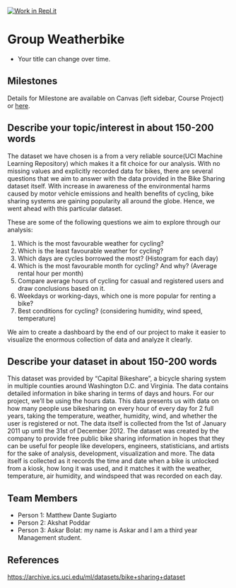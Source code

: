 [![Work in Repl.it](https://classroom.github.com/assets/work-in-replit-14baed9a392b3a25080506f3b7b6d57f295ec2978f6f33ec97e36a161684cbe9.svg)](https://classroom.github.com/online_ide?assignment_repo_id=364284&assignment_repo_type=GroupAssignmentRepo)
# Group Weatherbike

- Your title can change over time.

## Milestones

Details for Milestone are available on Canvas (left sidebar, Course Project) or [here](https://firas.moosvi.com/courses/data301/project/milestone01.html).

## Describe your topic/interest in about 150-200 words

The dataset we have chosen is a from a very reliable source(UCI Machine Learning Repository) which makes it a fit choice for our analysis. With no missing values and explicitly recorded data for bikes, there are several questions that we aim to answer with the data provided in the Bike Sharing dataset itself. With increase in awareness of the environmental harms caused by motor vehicle emissions and health benefits of cycling, bike sharing systems are gaining popularity all around the globe. Hence, we went ahead with this particular dataset.

These are some of the following questions we aim to explore through our analysis:
1. Which is the most favourable weather for cycling? 
2. Which is the least favourable weather for cycling? 
3. Which days are cycles borrowed the most? (Histogram for each day) 
4. Which is the most favourable month for cycling? And why? (Average rental hour per month) 
5. Compare average hours of cycling for casual and registered users and draw conclusions based on it.
6. Weekdays or working-days, which one is more popular for renting a bike? 
7. Best conditions for cycling? (considering humidity, wind speed, temperature)


We aim to create a dashboard by the end of our project to make it easier to visualize the enormous collection of data and analyze it clearly. 


## Describe your dataset in about 150-200 words

This dataset was provided by “Capital Bikeshare”, a bicycle sharing system in multiple counties around Washington D.C. and Virginia. The data contains detailed information in bike sharing in terms of days and hours. For our project, we’ll be using the hours data. This data presents us with data on how many people use bikesharing on every hour of every day for 2 full years, taking the temperature, weather, humidity, wind, and whether the user is registered or not. The data itself is collected from the 1st of January 2011 up until the 31st of December 2012.  The dataset was created by the company to provide free public bike sharing information in hopes that they can be useful for people like developers, engineers, statisticians, and artists for the sake of analysis, development, visualization and more. The data itself is collected as it records the time and date when a bike is unlocked from a kiosk, how long it was used, and it matches it with the weather, temperature, air humidity, and windspeed that was recorded on each day.

## Team Members

- Person 1: Matthew Dante Sugiarto
- Person 2: Akshat Poddar
- Person 3: Askar Bolat: my name is Askar and I am a third year Management student.

## References

https://archive.ics.uci.edu/ml/datasets/bike+sharing+dataset
